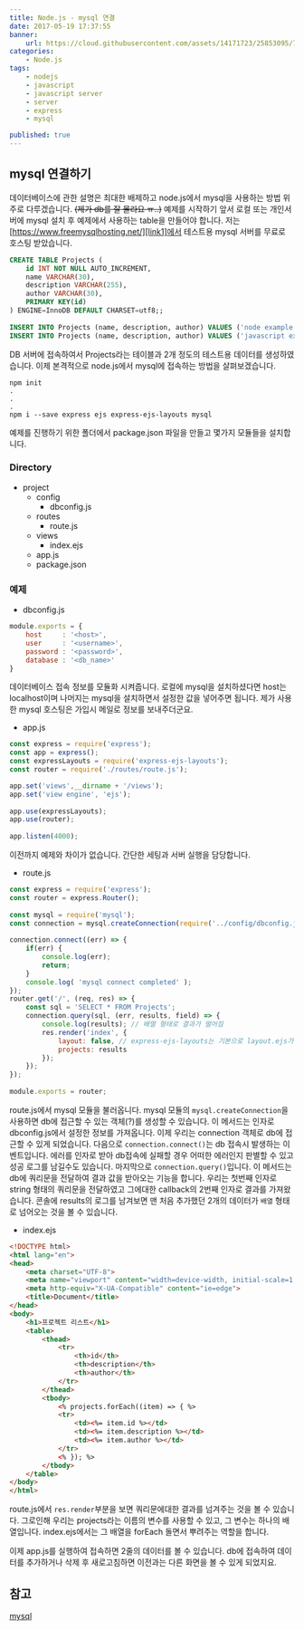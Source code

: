 ```yaml
---
title: Node.js - mysql 연결
date: 2017-05-19 17:37:55
banner:
    url: https://cloud.githubusercontent.com/assets/14171723/25853095/7bf3be3a-3506-11e7-8421-0a2287dd6278.png
categories:
    - Node.js
tags:
    - nodejs
    - javascript
    - javascript server
    - server
    - express
    - mysql

published: true
---
```


[link1]: https://www.freemysqlhosting.net/
[link2]: https://github.com/mysqljs/mysql

## mysql 연결하기
데이터베이스에 관한 설명은 최대한 배제하고 node.js에서 mysql을 사용하는 방법 위주로 다루겠습니다. ~~(제가 db를 잘 몰라요 ㅠ..)~~
예제를 시작하기 앞서 로컬 또는 개인서버에 mysql 설치 후 예제에서 사용하는 table을 만들어야 합니다. 저는 [https://www.freemysqlhosting.net/][link1]에서 테스트용 mysql 서버를 무료로 호스팅 받았습니다.

```sql
CREATE TABLE Projects (
    id INT NOT NULL AUTO_INCREMENT,
    name VARCHAR(30),
    description VARCHAR(255),
    author VARCHAR(30),
    PRIMARY KEY(id)
) ENGINE=InnoDB DEFAULT CHARSET=utf8;;
　
INSERT INTO Projects (name, description, author) VALUES ('node example','node js 연습 프로젝트', 'hyeok');
INSERT INTO Projects (name, description, author) VALUES ('javascript example','javascript 연습 프로젝트', 'kh_j');
```
DB 서버에 접속하여서 Projects라는 테이블과 2개 정도의 테스트용 데이터를 생성하였습니다.
이제 본격적으로 node.js에서 mysql에 접속하는 방법을 살펴보겠습니다.


```
npm init
.
.
.
npm i --save express ejs express-ejs-layouts mysql
```
예제를 진행하기 위한 폴더에서 package.json 파일을 만들고 몇가지 모듈들을 설치합니다.

### Directory
- project
    - config
        - dbconfig.js
    - routes
        - route.js
    - views
        - index.ejs
    - app.js
    - package.json

### 예제

- dbconfig.js
```javascript
module.exports = {
    host     : '<host>',
    user     : '<username>',
    password : '<password>',
    database : '<db_name>'
}
```
데이터베이스 접속 정보를 모듈화 시켜줍니다. 로컬에 mysql을 설치하셨다면 host는 localhost이며 나머지는 mysql을 설치하면서 설정한 값을 넣어주면 됩니다. 제가 사용한 mysql 호스팅은 가입시 메일로 정보를 보내주더군요.

- app.js
```javascript
const express = require('express');
const app = express();
const expressLayouts = require('express-ejs-layouts');
const router = require('./routes/route.js');

app.set('views',__dirname + '/views');
app.set('view engine', 'ejs');
　
app.use(expressLayouts);
app.use(router);
　
app.listen(4000);
```
이전까지 예제와 차이가 없습니다. 간단한 세팅과 서버 실행을 담당합니다.

- route.js
```javascript
const express = require('express');
const router = express.Router();
　
const mysql = require('mysql');
const connection = mysql.createConnection(require('../config/dbconfig.js'));
　
connection.connect((err) => {
    if(err) {
        console.log(err);
        return;
    }
    console.log( 'mysql connect completed' );
});
router.get('/', (req, res) => {
    const sql = 'SELECT * FROM Projects';
    connection.query(sql, (err, results, field) => {
        console.log(results); // 배열 형태로 결과가 떨어짐
        res.render('index', {
            layout: false, // express-ejs-layouts는 기본으로 layout.ejs가 설정되어야 하는데 이를 사용하지 않을 경우
            projects: results
        });
    });
});
　
module.exports = router;
```
route.js에서 mysql 모듈을 불러옵니다.
mysql 모듈의 `mysql.createConnection`을 사용하면 db에 접근할 수 있는 객체(?)를 생성할 수 있습니다. 이 메서드는 인자로 dbconfig.js에서 설정한 정보를 가져옵니다. 이제 우리는 connection 객체로 db에 접근할 수 있게 되었습니다. 다음으로 `connection.connect()`는 db 접속시 발생하는 이벤트입니다. 에러를 인자로 받아 db접속에 실패할 경우 어떠한 에러인지 판별할 수 있고 성공 로그를 남길수도 있습니다. 마지막으로 `connection.query()`입니다. 이 메서드는 db에 쿼리문을 전달하여 결과 값을 받아오는 기능을 합니다. 우리는 첫번째 인자로 string 형태의 쿼리문을 전달하였고 그에대한 callback의 2번째 인자로 결과를 가져왔습니다. 콘솔에 results의 로그를 남겨보면 맨 처음 추가했던 2개의 데이터가 `배열` 형태로 넘어오는 것을 볼 수 있습니다.

- index.ejs
```html
<!DOCTYPE html>
<html lang="en">
<head>
    <meta charset="UTF-8">
    <meta name="viewport" content="width=device-width, initial-scale=1.0">
    <meta http-equiv="X-UA-Compatible" content="ie=edge">
    <title>Document</title>
</head>
<body>
    <h1>프로젝트 리스트</h1>
    <table>
        <thead>
            <tr>
                <th>id</th>
                <th>description</th>
                <th>author</th>
            </tr>
        </thead>
        <tbody>
            <% projects.forEach((item) => { %>
            <tr>
                <td><%= item.id %></td>
                <td><%= item.description %></td>
                <td><%= item.author %></td>
            </tr>
            <% }); %>
        </tbody>
    </table>
</body>
</html>
```
route.js에서 `res.render`부분을 보면 쿼리문에대한 결과를 넘겨주는 것을 볼 수 있습니다. 그로인해 우리는 projects라는 이름의 변수를 사용할 수 있고, 그 변수는 하나의 배열입니다. index.ejs에서는 그 배열을 forEach 돌면서 뿌려주는 역할을 합니다.

이제 app.js를 실행하여 접속하면 2줄의 데이터를 볼 수 있습니다. db에 접속하여 데이터를 추가하거나 삭제 후 새로고침하면 이전과는 다른 화면을 볼 수 있게 되었지요.


## 참고
[mysql][link2]
